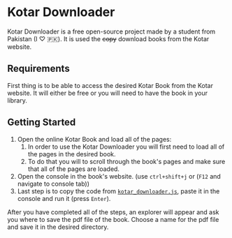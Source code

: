 # Kotar Downloader

Kotar Downloader is a free open-source project made by a student from Pakistan (I ♡ 🇵🇰).
It is used the ~~copy~~ download books from the Kotar website.

## Requirements
First thing is to be able to access the desired Kotar Book from the Kotar website. It will either be free or you will need to have the book in your library.

## Getting Started
1. Open the online Kotar Book and load all of the pages:
   1. In order to use the Kotar Downloader you will first need to load all of the pages in the desired book.
   2. To do that you will to scroll through the book's pages and make sure that all of the pages are loaded.
2. Open the console in the book's website. (use `ctrl+shift+j` or (`F12` and navigate to console tab))
3. Last step is to copy the code from [`kotar_downloader.js`](https://github.com/ItaiAviad/Kotar_Downloader/blob/main/kotar_downloader.js), paste it in the console and run it (press `Enter`).

After you have completed all of the steps, an explorer will appear and ask you where to save the pdf file of the book. Choose a name for the pdf file and save it in the desired directory.

